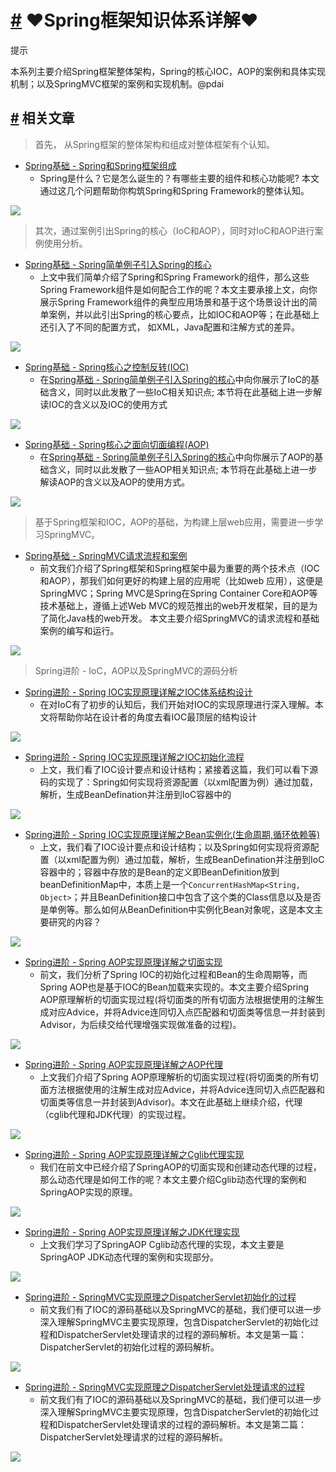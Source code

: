 ﻿[\#](#♥spring框架知识体系详解♥) ♥Spring框架知识体系详解♥
========================================

提示

本系列主要介绍Spring框架整体架构，Spring的核心IOC，AOP的案例和具体实现机制；以及SpringMVC框架的案例和实现机制。@pdai

[\#](#相关文章) 相关文章
----------------


> 首先， 从Spring框架的整体架构和组成对整体框架有个认知。

* [Spring基础 \- Spring和Spring框架组成](/md/spring/spring-x-framework-introduce.html)
	+ Spring是什么？它是怎么诞生的？有哪些主要的组件和核心功能呢? 本文通过这几个问题帮助你构筑Spring和Spring Framework的整体认知。

![](https://pdai.tech/images/spring/springframework/spring-framework-introduce-8.png)


> 其次，通过案例引出Spring的核心（IoC和AOP），同时对IoC和AOP进行案例使用分析。

* [Spring基础 \- Spring简单例子引入Spring的核心](/md/spring/spring-x-framework-helloworld.html)
	+ 上文中我们简单介绍了Spring和Spring Framework的组件，那么这些Spring Framework组件是如何配合工作的呢？本文主要承接上文，向你展示Spring Framework组件的典型应用场景和基于这个场景设计出的简单案例，并以此引出Spring的核心要点，比如IOC和AOP等；在此基础上还引入了不同的配置方式， 如XML，Java配置和注解方式的差异。

![](https://pdai.tech/images/spring/springframework/spring-framework-helloworld-2.png)

* [Spring基础 \- Spring核心之控制反转(IOC)](/md/spring/spring-x-framework-ioc.html)
	+ 在[Spring基础 \- Spring简单例子引入Spring的核心](/md/spring/spring-x-framework-helloworld.html)中向你展示了IoC的基础含义，同时以此发散了一些IoC相关知识点; 本节将在此基础上进一步解读IOC的含义以及IOC的使用方式

![](https://pdai.tech/images/spring/springframework/spring-framework-ioc-2.png)

* [Spring基础 \- Spring核心之面向切面编程(AOP)](/md/spring/spring-x-framework-aop.html)
	+ 在[Spring基础 \- Spring简单例子引入Spring的核心](/md/spring/spring-x-framework-helloworld.html)中向你展示了AOP的基础含义，同时以此发散了一些AOP相关知识点; 本节将在此基础上进一步解读AOP的含义以及AOP的使用方式。

![](https://pdai.tech/images/spring/springframework/spring-framework-aop-2.png)


> 基于Spring框架和IOC，AOP的基础，为构建上层web应用，需要进一步学习SpringMVC。

* [Spring基础 \- SpringMVC请求流程和案例](/md/spring/spring-x-framework-springmvc.html)
	+ 前文我们介绍了Spring框架和Spring框架中最为重要的两个技术点（IOC和AOP），那我们如何更好的构建上层的应用呢（比如web 应用），这便是SpringMVC；Spring MVC是Spring在Spring Container Core和AOP等技术基础上，遵循上述Web MVC的规范推出的web开发框架，目的是为了简化Java栈的web开发。 本文主要介绍SpringMVC的请求流程和基础案例的编写和运行。

![](https://pdai.tech/images/spring/springframework/spring-springframework-mvc-5.png)


> Spring进阶 \- IoC，AOP以及SpringMVC的源码分析

* [Spring进阶 \- Spring IOC实现原理详解之IOC体系结构设计](/md/spring/spring-x-framework-ioc-source-1.html)
	+ 在对IoC有了初步的认知后，我们开始对IOC的实现原理进行深入理解。本文将帮助你站在设计者的角度去看IOC最顶层的结构设计

![](https://pdai.tech/images/spring/springframework/spring-framework-ioc-source-71.png)

* [Spring进阶 \- Spring IOC实现原理详解之IOC初始化流程](/md/spring/spring-x-framework-ioc-source-2.html)
	+ 上文，我们看了IOC设计要点和设计结构；紧接着这篇，我们可以看下源码的实现了：Spring如何实现将资源配置（以xml配置为例）通过加载，解析，生成BeanDefination并注册到IoC容器中的

![](https://pdai.tech/images/spring/springframework/spring-framework-ioc-source-8.png)

* [Spring进阶 \- Spring IOC实现原理详解之Bean实例化(生命周期,循环依赖等)](/md/spring/spring-x-framework-ioc-source-3.html)
	+ 上文，我们看了IOC设计要点和设计结构；以及Spring如何实现将资源配置（以xml配置为例）通过加载，解析，生成BeanDefination并注册到IoC容器中的；容器中存放的是Bean的定义即BeanDefinition放到beanDefinitionMap中，本质上是一个`ConcurrentHashMap<String, Object>`；并且BeanDefinition接口中包含了这个类的Class信息以及是否是单例等。那么如何从BeanDefinition中实例化Bean对象呢，这是本文主要研究的内容？

![](https://pdai.tech/images/spring/springframework/spring-framework-ioc-source-102.png)

* [Spring进阶 \- Spring AOP实现原理详解之切面实现](/md/spring/spring-x-framework-aop-source-1.html)
	+ 前文，我们分析了Spring IOC的初始化过程和Bean的生命周期等，而Spring AOP也是基于IOC的Bean加载来实现的。本文主要介绍Spring AOP原理解析的切面实现过程(将切面类的所有切面方法根据使用的注解生成对应Advice，并将Advice连同切入点匹配器和切面类等信息一并封装到Advisor，为后续交给代理增强实现做准备的过程)。

![](https://pdai.tech/images/spring/springframework/spring-springframework-aop-4.png)

* [Spring进阶 \- Spring AOP实现原理详解之AOP代理](/md/spring/spring-x-framework-aop-source-2.html)
	+ 上文我们介绍了Spring AOP原理解析的切面实现过程(将切面类的所有切面方法根据使用的注解生成对应Advice，并将Advice连同切入点匹配器和切面类等信息一并封装到Advisor)。本文在此基础上继续介绍，代理（cglib代理和JDK代理）的实现过程。

![](https://pdai.tech/images/spring/springframework/spring-springframework-aop-51.png)

* [Spring进阶 \- Spring AOP实现原理详解之Cglib代理实现](/md/spring/spring-x-framework-aop-source-3.html)
	+ 我们在前文中已经介绍了SpringAOP的切面实现和创建动态代理的过程，那么动态代理是如何工作的呢？本文主要介绍Cglib动态代理的案例和SpringAOP实现的原理。

![](https://pdai.tech/images/spring/springframework/spring-springframework-aop-63.png)

* [Spring进阶 \- Spring AOP实现原理详解之JDK代理实现](/md/spring/spring-x-framework-aop-source-4.html)
	+ 上文我们学习了SpringAOP Cglib动态代理的实现，本文主要是SpringAOP JDK动态代理的案例和实现部分。

![](https://pdai.tech/images/spring/springframework/spring-springframework-aop-71.png)

* [Spring进阶 \- SpringMVC实现原理之DispatcherServlet初始化的过程](/md/spring/spring-x-framework-springmvc-source-1.html)
	+ 前文我们有了IOC的源码基础以及SpringMVC的基础，我们便可以进一步深入理解SpringMVC主要实现原理，包含DispatcherServlet的初始化过程和DispatcherServlet处理请求的过程的源码解析。本文是第一篇：DispatcherServlet的初始化过程的源码解析。

![](https://pdai.tech/images/spring/springframework/spring-springframework-mvc-23.png)

* [Spring进阶 \- SpringMVC实现原理之DispatcherServlet处理请求的过程](/md/spring/spring-x-framework-springmvc-source-2.html)
	+ 前文我们有了IOC的源码基础以及SpringMVC的基础，我们便可以进一步深入理解SpringMVC主要实现原理，包含DispatcherServlet的初始化过程和DispatcherServlet处理请求的过程的源码解析。本文是第二篇：DispatcherServlet处理请求的过程的源码解析。

![](https://pdai.tech/images/spring/springframework/spring-springframework-mvc-30.png)

